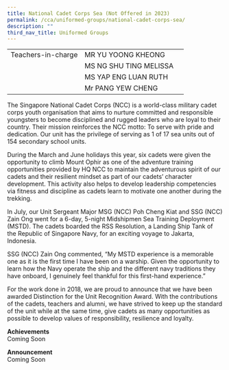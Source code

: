 ```yaml
---
title: National Cadet Corps Sea (Not Offered in 2023)
permalink: /cca/uniformed-groups/national-cadet-corps-sea/
description: ""
third_nav_title: Uniformed Groups
---
```

|  	|  	|  	|			
|---	|---	|---	|			
|  	Teachers-in-charge 	|  	MR YU YOONG KHEONG	|  		|  
|  		|  	MS NG SHU TING MELISSA	|  		|  
|  		|  	MS YAP ENG LUAN RUTH	|  		|  
|  		|  	Mr PANG YEW CHENG	|  		|  


The Singapore National Cadet Corps (NCC) is a world-class military cadet corps youth organisation that aims to nurture committed and responsible youngsters to become disciplined and rugged leaders who are loyal to their country. Their mission reinforces the NCC motto: To serve with pride and dedication. Our unit has the privilege of serving as 1 of 17 sea units out of 154 secondary school units.

During the March and June holidays this year, six cadets were given the opportunity to climb Mount Ophir as one of the adventure training opportunities provided by HQ NCC to maintain the adventurous spirit of our cadets and their resilient mindset as part of our cadets’ character development. This activity also helps to develop leadership competencies via fitness and discipline as cadets learn to motivate one another during the trekking.

In July, our Unit Sergeant Major MSG (NCC) Poh Cheng Kiat and SSG (NCC) Zain Ong went for a 6-day, 5-night Midshipmen Sea Training Deployment (MSTD). The cadets boarded the RSS Resolution, a Landing Ship Tank of the Republic of Singapore Navy, for an exciting voyage to Jakarta, Indonesia. 

SSG (NCC) Zain Ong commented, “My MSTD experience is a memorable one as it is the first time I have been on a warship. Given the opportunity to learn how the Navy operate the ship and the different navy traditions they have onboard, I genuinely feel thankful for this first-hand experience.”

For the work done in 2018, we are proud to announce that we have been awarded Distinction for the Unit Recognition Award. With the contributions of the cadets, teachers and alumni, we have strived to keep up the standard of the unit while at the same time, give cadets as many opportunities as possible to develop values of responsibility, resilience and loyalty.

**Achievements**
<br>Coming Soon

**Announcement** 
<br>Coming Soon